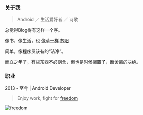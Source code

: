 ### 关于我

>Android ／ 生活爱好者 ／ 诗歌

总觉得Blog得有这样一个序。

像书，像生活，也 [像草一样](http://www.xiami.com/song/1769941357?spm=a1z1s.6843761.226669510.9.GjjORv&amp;from=search_popup_song).[苏阳](http://baike.baidu.com/subview/1157875/5594570.htm?fr=aladdin)

简单，像程序员该有的“洁净”。

而立之年了，有些东西不必割舍，但也是时候搁置了，断舍离的决绝。</p>

### 职业

2013 - 至今   |   Android Developer

>Enjoy work, fight for [freedom](https://zh.wikipedia.org/zh-hans/%E5%8B%87%E6%95%A2%E7%9A%84%E5%BF%83)

![freedom](http://7o50rs.com1.z0.glb.clouddn.com/2017-04-20-Braveheart_imp.jpg)